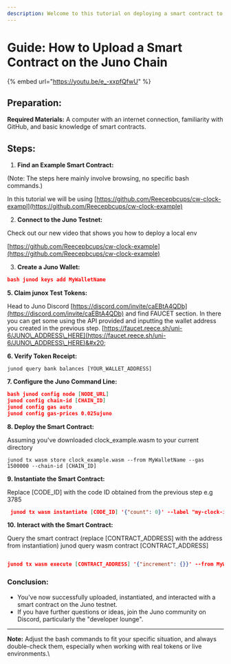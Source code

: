 ```yaml
---
description: Welcome to this tutorial on deploying a smart contract to the Juno testnet. This guide will show you how to deploy and interact with a contract using CLI. For scripting using Rust, you can use [cw-orchestrator](./cw-orchestrator.md).
---
```


# Guide: How to Upload a Smart Contract on the Juno Chain

{% embed url="https://youtu.be/e_-xxpfQfwU" %}



## **Preparation:**

**Required Materials:** A computer with an internet connection, familiarity with GitHub, and basic knowledge of smart contracts.

## **Steps:**



1. **Find an Example Smart Contract:**&#x20;

(Note: The steps here mainly involve browsing, no specific bash commands.)&#x20;

In this tutorial we will be using [https://github.com/Reecepbcups/cw-clock-exampl](https://github.com/Reecepbcups/cw-clock-example)



2. **Connect to the Juno Testnet:**&#x20;

Check out our new video that shows you how to deploy a local env&#x20;

[https://github.com/Reecepbcups/cw-clock-example](https://github.com/Reecepbcups/cw-clock-example)



3. &#x20;**Create a Juno Wallet:**&#x20;

```json
bash junod keys add MyWalletName
```



**5. Claim junox Test Tokens:**&#x20;

Head to Juno Discord [https://discord.com/invite/caEBtA4QDb](https://discord.com/invite/caEBtA4QDb) and find FAUCET section. In there you can get some using the API provided and inputting the wallet address you created in the previous step. [https://faucet.reece.sh/uni-6/JUNO\_ADDRESS\_HERE](https://faucet.reece.sh/uni-6/JUNO\_ADDRESS\_HERE)&#x20;



**6. Verify Token Receipt:**&#x20;

```
junod query bank balances [YOUR_WALLET_ADDRESS]
```



**7. Configure the Juno Command Line:**&#x20;

```json
bash junod config node [NODE_URL] 
junod config chain-id [CHAIN_ID] 
junod config gas auto 
junod config gas-prices 0.025ujuno
```



**8. Deploy the Smart Contract:**&#x20;

Assuming you've downloaded clock\_example.wasm to your current directory&#x20;

```
junod tx wasm store clock_example.wasm --from MyWalletName --gas 1500000 --chain-id [CHAIN_ID]
```



**9. Instantiate the Smart Contract:**&#x20;

Replace \[CODE\_ID] with the code ID obtained from the previous step e.g 3785

```json
 junod tx wasm instantiate [CODE_ID] '{"count": 0}' --label "my-clock-instance" --from MyWalletName --amount 100ujuno
```



**10. Interact with the Smart Contract:**&#x20;

Query the smart contract (replace \[CONTRACT\_ADDRESS] with the address from instantiation) junod query wasm contract \[CONTRACT\_ADDRESS]

```json

junod tx wasm execute [CONTRACT_ADDRESS] '{"increment": {}}' --from MyWalletName --amount 10ujuno
```



### **Conclusion:**

* You've now successfully uploaded, instantiated, and interacted with a smart contract on the Juno testnet.
* If you have further questions or ideas, join the Juno community on Discord, particularly the "developer lounge".

***

**Note:** Adjust the bash commands to fit your specific situation, and always double-check them, especially when working with real tokens or live environments.\
